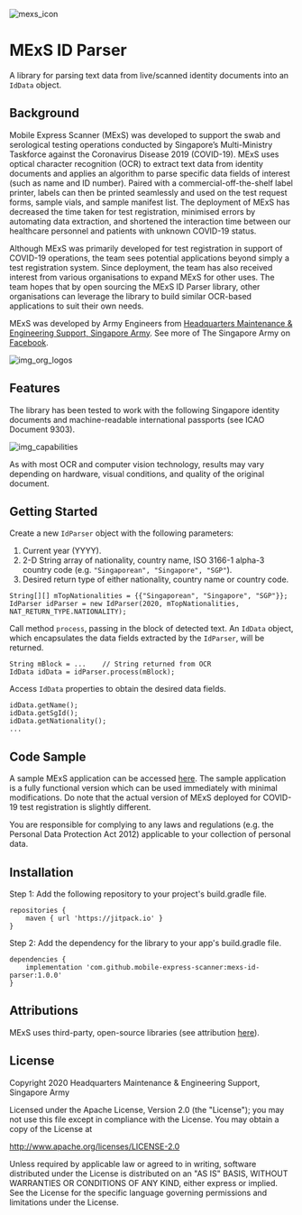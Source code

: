 ![mexs_icon](https://user-images.githubusercontent.com/68763346/88448044-1c037580-ce6c-11ea-8d29-2f5c2351ab2f.png)

# MExS ID Parser
A library for parsing text data from live/scanned identity documents into an `IdData` object.

## Background
Mobile Express Scanner (MExS) was developed to support the swab and serological testing operations conducted by Singapore’s Multi-Ministry Taskforce against the Coronavirus Disease 2019 (COVID-19). MExS uses optical character recognition (OCR) to extract text data from identity documents and applies an algorithm to parse specific data fields of interest (such as name and ID number). Paired with a commercial-off-the-shelf label printer, labels can then be printed seamlessly and used on the test request forms, sample vials, and sample manifest list. The deployment of MExS has decreased the time taken for test registration, minimised errors by automating data extraction, and shortened the interaction time between our healthcare personnel and patients with unknown COVID-19 status.

Although MExS was primarily developed for test registration in support of COVID-19 operations, the team sees potential applications beyond simply a test registration system. Since deployment, the team has also received interest from various organisations to expand MExS for other uses. The team hopes that by open sourcing the MExS ID Parser library, other organisations can leverage the library to build similar OCR-based applications to suit their own needs.

MExS was developed by Army Engineers from [Headquarters Maintenance & Engineering Support, Singapore Army](https://www.mindef.gov.sg/web/portal/army/our-forces/formations/formations-detail/maintenance-engineering-support/maintenance-engineering-support). See more of The Singapore Army on [Facebook](https://www.facebook.com/oursingaporearmy/).

![img_org_logos](https://user-images.githubusercontent.com/68763346/88453706-fc844100-ce9b-11ea-8e06-ab92ee89e9fc.png)

## Features
The library has been tested to work with the following Singapore identity documents and machine-readable international passports (see ICAO Document 9303).

![img_capabilities](https://user-images.githubusercontent.com/68763346/88448115-aa77f700-ce6c-11ea-9275-786f76aa575f.png)

As with most OCR and computer vision technology, results may vary depending on hardware, visual conditions, and quality of the original document.

## Getting Started
Create a new `IdParser` object with the following parameters:

1. Current year (YYYY).
2. 2-D String array of nationality, country name, ISO 3166-1 alpha-3 country code (e.g. `"Singaporean", "Singapore", "SGP"`).
3. Desired return type of either nationality, country name or country code.

```
String[][] mTopNationalities = {{"Singaporean", "Singapore", "SGP"}};
IdParser idParser = new IdParser(2020, mTopNationalities, NAT_RETURN_TYPE.NATIONALITY);
```

Call method `process`, passing in the block of detected text. An `IdData` object, which encapsulates the data fields extracted by the `IdParser`, will be returned.

```
String mBlock = ...    // String returned from OCR
IdData idData = idParser.process(mBlock);
```

Access `IdData` properties to obtain the desired data fields.

```
idData.getName();
idData.getSgId();
idData.getNationality();
...
```

## Code Sample
A sample MExS application can be accessed [here](https://github.com/mobile-express-scanner/mexs-sample-android). The sample application is a fully functional version which can be used immediately with minimal modifications. Do note that the actual version of MExS deployed for COVID-19 test registration is slightly different.

You are responsible for complying to any laws and regulations (e.g. the Personal Data Protection Act 2012) applicable to your collection of personal data.

## Installation
Step 1: Add the following repository to your project's build.gradle file.

```
repositories {
	maven { url 'https://jitpack.io' }
}
```

Step 2: Add the dependency for the library to your app's build.gradle file.

```
dependencies {
	implementation 'com.github.mobile-express-scanner:mexs-id-parser:1.0.0'
}
```

## Attributions
MExS uses third-party, open-source libraries (see attribution [here](ATTRIBUTION.md)).

## License

Copyright 2020 Headquarters Maintenance & Engineering Support, Singapore Army

Licensed under the Apache License, Version 2.0 (the "License"); you may not use this file except in compliance with the License. You may obtain a copy of the License at

http://www.apache.org/licenses/LICENSE-2.0

Unless required by applicable law or agreed to in writing, software distributed under the License is distributed on an "AS IS" BASIS, WITHOUT WARRANTIES OR CONDITIONS OF ANY KIND, either express or implied. See the License for the specific language governing permissions and limitations under the License.
